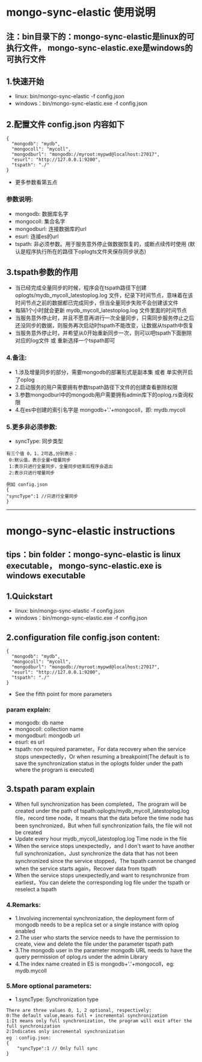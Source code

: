 # mongo-sync-elastic 使用说明
## 注：bin目录下的：mongo-sync-elastic是linux的可执行文件， mongo-sync-elastic.exe是windows的可执行文件

## 1.快速开始
* linux: bin/mongo-sync-elastic -f config.json
* windows：bin/mongo-sync-elastic.exe -f config.json

## 2.配置文件 config.json 内容如下
```
{
  "mongodb": "mydb",
  "mongocoll": "mycoll",
  "mongodburl": "mongodb://myroot:mypwd@localhost:27017",
  "esurl": "http://127.0.0.1:9200",
  "tspath": "./"
}
```
* 更多参数看第五点

### 参数说明:
* mongodb: 数据库名字
* mongocoll: 集合名字
* mongodburl: 连接数据库的url
* esurl: 连接es的url
* tspath: 非必须参数。用于服务意外停止做数据恢复的，或断点续传时使用 (默认是程序执行所在的路径下oplogts文件夹保存同步状态)

## 3.tspath参数的作用
* 当已经完成全量同步的时候，程序会在tspath路径下创建 oplogts/mydb_mycoll_latestoplog.log 文件，纪录下时间节点，意味着在该时间节点之前的数据都已完成同步，但当全量同步失败不会创建该文件
* 每隔1个小时就会更新 mydb_mycoll_latestoplog.log 文件里面的时间节点
* 当服务意外停止时，并且不愿意再进行一次全量同步，只需同步服务停止之后还没同步的数据，则服务再次启动时tspath不能改变，让数据从tspath中恢复
* 当服务意外停止时，并希望从0开始重新同步一次，则可以吧tspath下面删除对应的log文件 或 重新选择一个tspath即可


### 4.备注:
* 1.涉及增量同步的部分，需要mongodb的部署形式是副本集 或者 单实例开启了oplog
* 2.启动服务的用户需要拥有参数tspath路径下文件的创建查看删除权限
* 3.参数mongodburl中的mongodb用户需要拥有admin库下的oplog.rs查询权限
* 4.在es中创建的索引名字是 mongodb+'.'+mongocoll，即: mydb.mycoll


### 5.更多非必须参数:
* syncType: 同步类型
```
有三个值 0，1，2可选,分别表示：
 0:默认值，表示全量+增量同步
 1:表示只进行全量同步，全量同步结束后程序会退出
 2:表示只进行增量同步   

例如 config.json 
{
"syncType":1 //只进行全量同步
}

```

****

# mongo-sync-elastic instructions
## tips：bin folder：mongo-sync-elastic is linux executable， mongo-sync-elastic.exe is windows executable

## 1.Quickstart
* linux: bin/mongo-sync-elastic -f config.json
* windows：bin/mongo-sync-elastic.exe -f config.json

## 2.configuration file config.json content:
```
{
  "mongodb": "mydb",
  "mongocoll": "mycoll",
  "mongodburl": "mongodb://myroot:mypwd@localhost:27017",
  "esurl": "http://127.0.0.1:9200",
  "tspath": "./"
}
```
* See the fifth point for more parameters

### param explain:
* mongodb: db name
* mongocoll: collection name
* mongodburl: mongodb url
* esurl: es url
* tspath: non required parameter。For data recovery when the service stops unexpectedly，Or when resuming a breakpoint(The default is to save the synchronization status in the oplogts folder under the path where the program is executed)

## 3.tspath param explain
* When full synchronization has been completed，The program will be created under the path of tspath:oplogts/mydb_mycoll_latestoplog.log file，record time node，It means that the data before the time node has been synchronized，But when full synchronization fails, the file will not be created
* Update every hour mydb_mycoll_latestoplog.log Time node in the file
* When the service stops unexpectedly，and I don't want to have another full synchronization，Just synchronize the data that has not been synchronized since the service stopped，The tspath cannot be changed when the service starts again，Recover data from tspath
* When the service stops unexpectedly,and want to resynchronize from earliest，You can delete the corresponding log file under the tspath or reselect a tspath


### 4.Remarks:
* 1.Involving incremental synchronization, the deployment form of mongodb needs to be a replica set or a single instance with oplog enabled
* 2.The user who starts the service needs to have the permission to create, view and delete the file under the parameter tspath path
* 3.The mongodb user in the parameter mongodb URL needs to have the query permission of oplog.rs under the admin Library
* 4.The index name created in ES is mongodb+'.'+mongocoll，eg: mydb.mycoll

### 5.More optional parameters:
* 1.syncType: Synchronization type
```
There are three values 0, 1, 2 optional, respectively:
0:The default value,means full + incremental synchronization
1:It means only full synchronization, the program will exit after the full synchronization
2:Indicates only incremental synchronization
eg ：config.json:
{
    "syncType":1 // Only full sync
}
```



